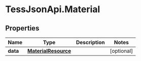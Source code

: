 # TessJsonApi.Material

## Properties
Name | Type | Description | Notes
------------ | ------------- | ------------- | -------------
**data** | [**MaterialResource**](MaterialResource.md) |  | [optional] 


